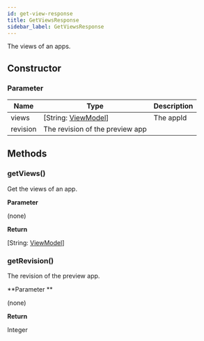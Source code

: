 ```yaml
---
id: get-view-response
title: GetViewsResponse
sidebar_label: GetViewsResponse
---
```


The views of an apps.

## Constructor

### **Parameter**


| Name| Type| Description |
| --- | --- | --- |
| views | [String: [ViewModel](../view-model)] | The appId
| revision | The revision of the preview app

## Methods

### getViews()

Get the views of an app.

**Parameter**

(none)

**Return**

[String: [ViewModel](../view-model)]

### getRevision()

The revision of the preview app.

**Parameter **

(none)

**Return**

Integer